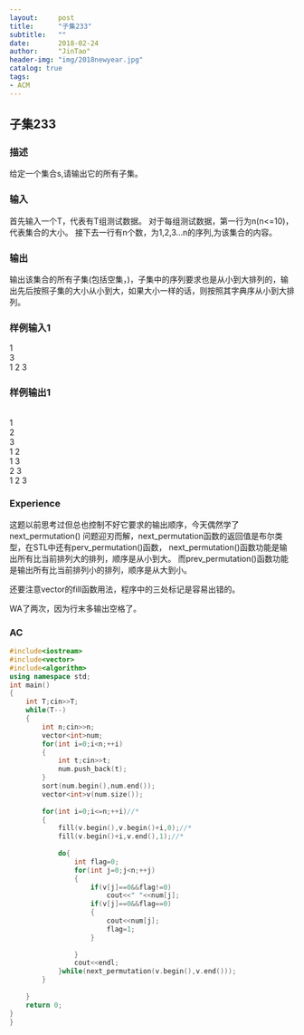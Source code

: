 ```yaml
---
layout:     post
title:      "子集233"
subtitle:   ""
date:       2018-02-24
author:     "JinTao"
header-img: "img/2018newyear.jpg"
catalog: true
tags:
- ACM
---
```


## 子集233

### 描述
给定一个集合s,请输出它的所有子集。
### 输入
首先输入一个T，代表有T组测试数据。
对于每组测试数据，第一行为n(n<=10)，代表集合的大小。
接下去一行有n个数，为1,2,3…n的序列,为该集合的内容。
### 输出
输出该集合的所有子集(包括空集，)，子集中的序列要求也是从小到大排列的，输出先后按照子集的大小从小到大，如果大小一样的话，则按照其字典序从小到大排列。
### 样例输入1 
1<br>
3<br>
1 2 3

### 样例输出1
<br>
1<br>
2<br>
3<br>
1 2<br>
1 3<br>
2 3<br>
1 2 3

### Experience
这题以前思考过但总也控制不好它要求的输出顺序，今天偶然学了 next_permutation() 问题迎刃而解，next_permutation函数的返回值是布尔类型，在STL中还有perv_permutation()函数，
next_permutation()函数功能是输出所有比当前排列大的排列，顺序是从小到大。
而prev_permutation()函数功能是输出所有比当前排列小的排列，顺序是从大到小。

还要注意vector的fill函数用法，程序中的三处标记是容易出错的。

WA了两次，因为行末多输出空格了。

### AC
``` cpp
#include<iostream>
#include<vector>
#include<algorithm>
using namespace std;
int main()
{
	int T;cin>>T;
	while(T--)
	{
		int n;cin>>n;
		vector<int>num;
		for(int i=0;i<n;++i)
		{
			int t;cin>>t;
			num.push_back(t);
		}
		sort(num.begin(),num.end());
		vector<int>v(num.size());
		
		for(int i=0;i<=n;++i)//*
		{
			fill(v.begin(),v.begin()+i,0);//*
			fill(v.begin()+i,v.end(),1);//*
			
			do{
				int flag=0;
				for(int j=0;j<n;++j)
				{
					if(v[j]==0&&flag!=0)
						cout<<" "<<num[j];
					if(v[j]==0&&flag==0)
					{
						cout<<num[j];
						flag=1;
					}
					
				}
				cout<<endl;
			}while(next_permutation(v.begin(),v.end()));
		}
		
	}
	return 0;
}
}
```

